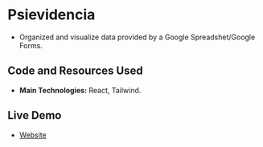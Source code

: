 # Psievidencia
- Organized and visualize data provided by a Google Spreadshet/Google Forms.

## Code and Resources Used
- **Main Technologies:** React, Tailwind.

## Live Demo
- [Website](francosbenitez.github.io/psievidencia)

